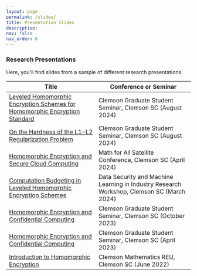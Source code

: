 ```yaml
---
layout: page
permalink: /slides/
title: Presentation Slides
description:
nav: false
nav_order: 6
---
```



### Research Presentations

Here, you'll find slides from a sample of different research presentations.

| Title  | Conference or Seminar |
| ------------- | ------------- |
| [Leveled Homomorphic Encryption Schemes for Homomorphic Encryption Standard](https://kyleyates.github.io/assets/pdf/yatesJMM.pdf)  | Clemson Graduate Student Seminar, Clemson SC (August 2024) |
| [On the Hardness of the L1−L2 Regularization Problem](https://kyleyates.github.io/assets/pdf/yatesGSS3.pdf)  | Clemson Graduate Student Seminar, Clemson SC (August 2024) |
| [Homomorphic Encryption and Secure Cloud Computing](https://kyleyates.github.io/assets/pdf/yatesMFA.pdf)  | Math for All Satellite Conference, Clemson SC (April 2024) |
| [Computation Budgeting in Leveled Homomorphic Encryption Schemes](https://kyleyates.github.io/assets/pdf/yatesDECAL.pdf)  | Data Security and Machine Learning in Industry Research Workshop, Clemson SC (March 2024) |
| [Homomorphic Encryption and Confidential Computing](https://kyleyates.github.io/assets/pdf/yatesGSS2.pdf) |  Clemson Graduate Student Seminar, Clemson SC (October 2023) |
| [Homomorphic Encryption and Confidential Computing](https://kyleyates.github.io/assets/pdf/yatesGSS1.pdf)  |  Clemson Graduate Student Seminar, Clemson SC (April 2023) |
| [Introduction to Homomorphic Encryption](https://kyleyates.github.io/assets/pdf/yatesREU.pdf)  | Clemson Mathematics REU, Clemson SC (June 2022) |
